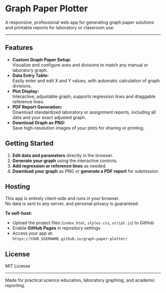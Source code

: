 # Graph Paper Plotter

A responsive, professional web app for generating graph paper solutions and printable reports for laboratory or classroom use.

---

## Features

- **Custom Graph Paper Setup:**  
  Visualize and configure axes and divisions to match any manual or laboratory graph.
- **Data Entry Table:**  
  Easily enter and edit X and Y values, with automatic calculation of graph divisions.
- **Plot Display:**  
  Interactive, adjustable graph; supports regression lines and draggable reference lines.
- **PDF Report Generation:**  
  Download standardized laboratory or assignment reports, including all data and your exact adjusted graph.
- **Download Graph as PNG:**  
  Save high-resolution images of your plots for sharing or printing.

## Getting Started

1. **Edit data and parameters** directly in the browser.
2. **Generate your graph** using the interactive controls.
3. **Add regression or reference lines** as needed.
4. **Download your graph** as PNG or **generate a PDF report** for submission.

## Hosting

This app is entirely client-side and runs in your browser.  
No data is sent to any server, and personal privacy is guaranteed.

**To self-host:**  

- Upload the project files (`index.html`, `styles.css`, `script.js`) to GitHub  
- Enable **GitHub Pages** in repository settings  
- Access your app at:  
  `https://YOUR_USERNAME.github.io/graph-paper-plotter/`

## License

MIT License

---

Made for practical science education, laboratory graphing, and academic reporting.
